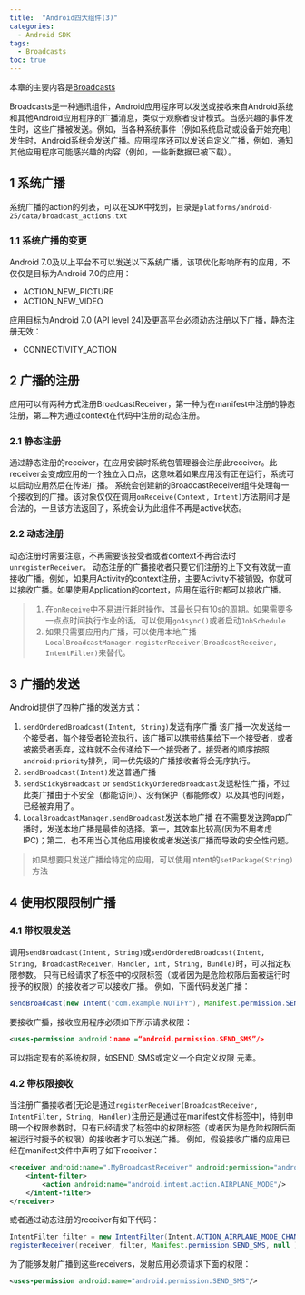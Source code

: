 ```yaml
---
title:  "Android四大组件(3)"
categories: 
  - Android SDK
tags:
  - Broadcasts
toc: true
---
```



本章的主要内容是[Broadcasts](https://developer.android.com/guide/components/broadcasts.html)

Broadcasts是一种通讯组件，Android应用程序可以发送或接收来自Android系统和其他Android应用程序的广播消息，类似于观察者设计模式。当感兴趣的事件发生时，这些广播被发送。例如，当各种系统事件（例如系统启动或设备开始充电）发生时，Android系统会发送广播。应用程序还可以发送自定义广播，例如，通知其他应用程序可能感兴趣的内容（例如，一些新数据已被下载）。

## 1 系统广播
系统广播的action的列表，可以在SDK中找到，目录是`platforms/android-25/data/broadcast_actions.txt`

### 1.1 系统广播的变更
Android 7.0及以上平台不可以发送以下系统广播，该项优化影响所有的应用，不仅仅是目标为Android 7.0的应用：
- ACTION_NEW_PICTURE
- ACTION_NEW_VIDEO

应用目标为Android 7.0 (API level 24)及更高平台必须动态注册以下广播，静态注册无效：
- CONNECTIVITY_ACTION

## 2 广播的注册
应用可以有两种方式注册BroadcastReceiver，第一种为在manifest中注册的静态注册，第二种为通过context在代码中注册的动态注册。

### 2.1 静态注册
通过静态注册的receiver，在应用安装时系统包管理器会注册此receiver。此receiver会变成应用的一个独立入口点，这意味着如果应用没有正在运行，系统可以启动应用然后在传递广播。
系统会创建新的BroadcastReceiver组件处理每一个接收到的广播。该对象仅仅在调用`onReceive(Context, Intent)`方法期间才是合法的，一旦该方法返回了，系统会认为此组件不再是active状态。

### 2.2 动态注册
动态注册时需要注意，不再需要该接受者或者context不再合法时`unregisterReceiver`。
动态注册的广播接收者只要它们注册的上下文有效就一直接收广播。例如，如果用Activity的context注册，主要Activity不被销毁，你就可以接收广播。如果使用Application的context，应用在运行时都可以接收广播。

>1. 在`onReceive`中不易进行耗时操作，其最长只有10s的周期。如果需要多一点点时间执行作业的话，可以使用`goAsync()`或者启动`JobSchedule`
>2. 如果只需要应用内广播，可以使用本地广播`LocalBroadcastManager.registerReceiver(BroadcastReceiver, IntentFilter)`来替代。

## 3 广播的发送
Android提供了四种广播的发送方式：
1. `sendOrderedBroadcast(Intent, String)`发送有序广播
该广播一次发送给一个接受者，每个接受者轮流执行，该广播可以携带结果给下一个接受者，或者被接受者丢弃，这样就不会传递给下一个接受者了。接受者的顺序按照`android:priority`排列，同一优先级的广播接收者将会无序执行。
2. `sendBroadcast(Intent)`发送普通广播
3. `sendStickyBroadcast` or `sendStickyOrderedBroadcast`发送粘性广播，不过此类广播由于不安全（都能访问）、没有保护（都能修改）以及其他的问题，已经被弃用了。
4. `LocalBroadcastManager.sendBroadcast`发送本地广播
在不需要发送跨app广播时，发送本地广播是最佳的选择。第一，其效率比较高(因为不用考虑IPC)；第二，也不用当心其他应用接收或者发送该广播而导致的安全性问题。

> 如果想要只发送广播给特定的应用，可以使用Intent的`setPackage(String)`方法

## 4 使用权限限制广播
### 4.1 带权限发送
调用`sendBroadcast(Intent, String)`或`sendOrderedBroadcast(Intent, String, BroadcastReceiver，Handler, int, String, Bundle)`时，可以指定权限参数。 只有已经请求了标签中的权限标签（或者因为是危险权限后面被运行时授予的权限）的接收者才可以接收广播。 
例如，下面代码发送广播：
```java
sendBroadcast(new Intent("com.example.NOTIFY"), Manifest.permission.SEND_SMS); 
```
要接收广播，接收应用程序必须如下所示请求权限：
```xml
<uses-permission android：name =“android.permission.SEND_SMS”/>
```
可以指定现有的系统权限，如SEND_SMS或定义一个自定义权限 <permission>元素。

### 4.2 带权限接收
当注册广播接收者(无论是通过`registerReceiver(BroadcastReceiver, IntentFilter, String, Handler)`注册还是通过在manifest文件<receiver>标签中)，特别申明一个权限参数时，只有已经请求了标签中的权限标签（或者因为是危险权限后面被运行时授予的权限）的接收者才可以发送广播。 
例如，假设接收广播的应用已经在manifest文件中声明了如下receiver：
```xml
<receiver android:name=".MyBroadcastReceiver" android:permission="android.permission.SEND_SMS">
    <intent-filter>
        <action android:name="android.intent.action.AIRPLANE_MODE"/>    
    </intent-filter>
</receiver>
```
或者通过动态注册的receiver有如下代码：
```java
IntentFilter filter = new IntentFilter(Intent.ACTION_AIRPLANE_MODE_CHANGED);
registerReceiver(receiver, filter, Manifest.permission.SEND_SMS, null );
```
为了能够发射广播到这些receivers，发射应用必须请求下面的权限：
```xml
<uses-permission android:name="android.permission.SEND_SMS"/>
```
